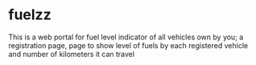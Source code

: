 # fuelzz
 This is a web portal for fuel level indicator of all vehicles own by you; a registration page, page to show level of fuels by each registered vehicle and number of kilometers it can travel
